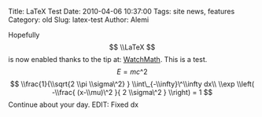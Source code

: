 Title: LaTeX Test
Date: 2010-04-06 10:37:00
Tags: site news, features
Category: old
Slug: latex-test
Author: Alemi


Hopefully $$ \\LaTeX $$ is now enabled thanks to the tip at:
[WatchMath](http://watchmath.com/vlog/?p=438). This is a test. $$ E =
mc\^2 $$ $$ \\frac{1}{\\sqrt{2 \\pi \\sigma\^2} }
\\int\_{-\\infty}\^\\infty dx\\ \\exp \\left( -\\frac{ (x-\\mu)\^2 }{ 2
\\sigma\^2 } \\right) = 1 $$ Continue about your day. EDIT: Fixed dx
